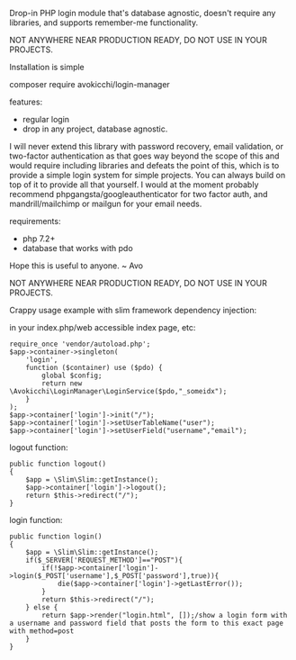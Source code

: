Drop-in PHP login module that's database agnostic, doesn't require any libraries, and supports remember-me functionality. 

NOT ANYWHERE NEAR PRODUCTION READY, DO NOT USE IN YOUR PROJECTS.

Installation is simple

composer require avokicchi/login-manager

features:
- regular login
- drop in any project, database agnostic.

I will never extend this library with password recovery, email validation, or two-factor authentication as that goes way beyond the scope of this and would require including libraries and defeats the point of this, which is to provide a simple login system for simple projects. You can always build on top of it to provide all that yourself. I would at the moment probably recommend phpgangsta/googleauthenticator for two factor auth, and mandrill/mailchimp or mailgun for your email needs.

requirements:
- php 7.2+
- database that works with pdo

Hope this is useful to anyone. ~ Avo

NOT ANYWHERE NEAR PRODUCTION READY, DO NOT USE IN YOUR PROJECTS.

Crappy usage example with slim framework dependency injection:

in your index.php/web accessible index page, etc:

	require_once 'vendor/autoload.php';
	$app->container->singleton(
	    'login',
	    function ($container) use ($pdo) {
	        global $config;
	        return new \Avokicchi\LoginManager\LoginService($pdo,"_someidx");
	    }
	);
	$app->container['login']->init("/");
	$app->container['login']->setUserTableName("user");
	$app->container['login']->setUserField("username","email");

logout function:

    public function logout()
    {
        $app = \Slim\Slim::getInstance();
        $app->container['login']->logout();
        return $this->redirect("/");
    }

login function:

    public function login()
    {     
        $app = \Slim\Slim::getInstance();
        if($_SERVER['REQUEST_METHOD']=="POST"){
            if(!$app->container['login']->login($_POST['username'],$_POST['password'],true)){
                die($app->container['login']->getLastError());
            }
            return $this->redirect("/");
        } else {
            return $app->render("login.html", []);/show a login form with a username and password field that posts the form to this exact page with method=post
        }
    }